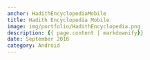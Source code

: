 ```yaml
---
anchor: HadithEncyclopediaMobile
title: Hadith Encyclopedia Mobile
image: img/portfolio/HadithEncyclopedia.png
description: {{ page.content | markdownify}}
date: September 2016
category: Android
---
```

